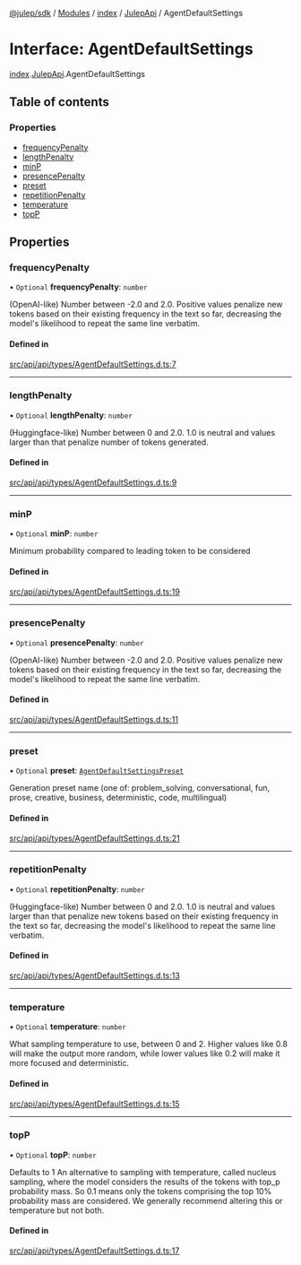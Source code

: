 [@julep/sdk](../README.md) / [Modules](../modules.md) / [index](../modules/index.md) / [JulepApi](../modules/index.JulepApi.md) / AgentDefaultSettings

# Interface: AgentDefaultSettings

[index](../modules/index.md).[JulepApi](../modules/index.JulepApi.md).AgentDefaultSettings

## Table of contents

### Properties

- [frequencyPenalty](index.JulepApi.AgentDefaultSettings.md#frequencypenalty)
- [lengthPenalty](index.JulepApi.AgentDefaultSettings.md#lengthpenalty)
- [minP](index.JulepApi.AgentDefaultSettings.md#minp)
- [presencePenalty](index.JulepApi.AgentDefaultSettings.md#presencepenalty)
- [preset](index.JulepApi.AgentDefaultSettings.md#preset)
- [repetitionPenalty](index.JulepApi.AgentDefaultSettings.md#repetitionpenalty)
- [temperature](index.JulepApi.AgentDefaultSettings.md#temperature)
- [topP](index.JulepApi.AgentDefaultSettings.md#topp)

## Properties

### frequencyPenalty

• `Optional` **frequencyPenalty**: `number`

(OpenAI-like) Number between -2.0 and 2.0. Positive values penalize new tokens based on their existing frequency in the text so far, decreasing the model's likelihood to repeat the same line verbatim.

#### Defined in

[src/api/api/types/AgentDefaultSettings.d.ts:7](https://github.com/julep-ai/monorepo/blob/8b1493a/sdks/js/src/api/api/types/AgentDefaultSettings.d.ts#L7)

___

### lengthPenalty

• `Optional` **lengthPenalty**: `number`

(Huggingface-like) Number between 0 and 2.0. 1.0 is neutral and values larger than that penalize number of tokens generated.

#### Defined in

[src/api/api/types/AgentDefaultSettings.d.ts:9](https://github.com/julep-ai/monorepo/blob/8b1493a/sdks/js/src/api/api/types/AgentDefaultSettings.d.ts#L9)

___

### minP

• `Optional` **minP**: `number`

Minimum probability compared to leading token to be considered

#### Defined in

[src/api/api/types/AgentDefaultSettings.d.ts:19](https://github.com/julep-ai/monorepo/blob/8b1493a/sdks/js/src/api/api/types/AgentDefaultSettings.d.ts#L19)

___

### presencePenalty

• `Optional` **presencePenalty**: `number`

(OpenAI-like) Number between -2.0 and 2.0. Positive values penalize new tokens based on their existing frequency in the text so far, decreasing the model's likelihood to repeat the same line verbatim.

#### Defined in

[src/api/api/types/AgentDefaultSettings.d.ts:11](https://github.com/julep-ai/monorepo/blob/8b1493a/sdks/js/src/api/api/types/AgentDefaultSettings.d.ts#L11)

___

### preset

• `Optional` **preset**: [`AgentDefaultSettingsPreset`](../modules/index.JulepApi.md#agentdefaultsettingspreset)

Generation preset name (one of: problem_solving, conversational, fun, prose, creative, business, deterministic, code, multilingual)

#### Defined in

[src/api/api/types/AgentDefaultSettings.d.ts:21](https://github.com/julep-ai/monorepo/blob/8b1493a/sdks/js/src/api/api/types/AgentDefaultSettings.d.ts#L21)

___

### repetitionPenalty

• `Optional` **repetitionPenalty**: `number`

(Huggingface-like) Number between 0 and 2.0. 1.0 is neutral and values larger than that penalize new tokens based on their existing frequency in the text so far, decreasing the model's likelihood to repeat the same line verbatim.

#### Defined in

[src/api/api/types/AgentDefaultSettings.d.ts:13](https://github.com/julep-ai/monorepo/blob/8b1493a/sdks/js/src/api/api/types/AgentDefaultSettings.d.ts#L13)

___

### temperature

• `Optional` **temperature**: `number`

What sampling temperature to use, between 0 and 2. Higher values like 0.8 will make the output more random, while lower values like 0.2 will make it more focused and deterministic.

#### Defined in

[src/api/api/types/AgentDefaultSettings.d.ts:15](https://github.com/julep-ai/monorepo/blob/8b1493a/sdks/js/src/api/api/types/AgentDefaultSettings.d.ts#L15)

___

### topP

• `Optional` **topP**: `number`

Defaults to 1 An alternative to sampling with temperature, called nucleus sampling, where the model considers the results of the tokens with top_p probability mass. So 0.1 means only the tokens comprising the top 10% probability mass are considered. We generally recommend altering this or temperature but not both.

#### Defined in

[src/api/api/types/AgentDefaultSettings.d.ts:17](https://github.com/julep-ai/monorepo/blob/8b1493a/sdks/js/src/api/api/types/AgentDefaultSettings.d.ts#L17)
